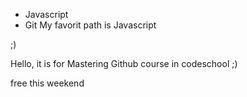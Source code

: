 * Javascript
* Git
My favorit path is Javascript 

;)

Hello, it is for Mastering Github course in codeschool ;) 

free this weekend
